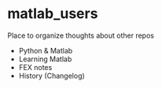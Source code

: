 # matlab_users
Place to organize thoughts about other repos

- Python & Matlab
- Learning Matlab
- FEX notes
- History (Changelog)
